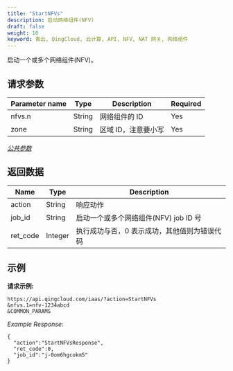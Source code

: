 ```yaml
---
title: "StartNFVs"
description: 启动网络组件(NFV)
draft: false
weight: 10
keyword: 青云, QingCloud, 云计算, API, NFV, NAT 网关, 网络组件
---
```




启动一个或多个网络组件(NFV)。

## 请求参数

| Parameter name | Type | Description | Required |
| --- | --- | --- | --- |
| nfvs.n | String | 网络组件的 ID | Yes |
| zone | String | 区域 ID，注意要小写 | Yes |

[_公共参数_](../../get_api/parameters/)

## 返回数据

| Name | Type | Description |
| --- | --- | --- |
| action | String | 响应动作 |
| job_id | String | 启动一个或多个网络组件(NFV) job ID 号 |
| ret_code | Integer | 执行成功与否，0 表示成功，其他值则为错误代码 |

## 示例

**请求示例:**

```
https://api.qingcloud.com/iaas/?action=StartNFVs
&nfvs.1=nfv-1234abcd
&COMMON_PARAMS
```

_Example Response_:

```
{
  "action":"StartNFVsResponse",
  "ret_code":0,
  "job_id":"j-0om6hgcokm5"
}
```
